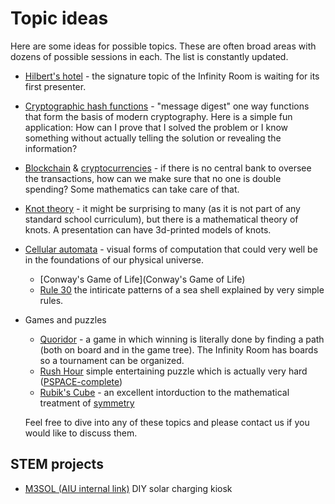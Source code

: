 # Topic ideas
Here are some ideas for possible topics. These are often broad areas with dozens of possible sessions in each. The list is constantly updated.
 * [Hilbert's hotel](https://en.wikipedia.org/wiki/Hilbert%27s_paradox_of_the_Grand_Hotel) - the signature topic of the Infinity Room is waiting for its first presenter.
 * [Cryptographic hash functions](https://en.wikipedia.org/wiki/Cryptographic_hash_function) - "message digest" one way functions that form the basis of modern cryptography. Here is a simple fun application: How can I prove that I solved the problem or I know something without actually telling the solution or revealing the information?
 * [Blockchain](https://en.wikipedia.org/wiki/Blockchain) & [cryptocurrencies](https://en.wikipedia.org/wiki/Cryptocurrency) - if there is no central bank to oversee the transactions, how can we make sure that no one is double spending? Some mathematics can take care of that.
 * [Knot theory](https://en.wikipedia.org/wiki/Knot_theory) - it might be surprising to many (as it is not part of any standard school curriculum), but there is a mathematical theory of knots. A presentation can have 3d-printed models of knots.
 * [Cellular automata](https://en.wikipedia.org/wiki/Cellular_automaton) - visual forms of computation that could very well be in the foundations of our physical universe.
   * [Conway's Game of Life](Conway's Game of Life) 
   * [Rule 30](https://en.wikipedia.org/wiki/Rule_30) the intiricate patterns of a sea shell explained by very simple rules.
 * Games and puzzles
    *  [Quoridor](https://en.wikipedia.org/wiki/Quoridor) - a game in which winning is literally done by finding a path (both on board and in the game tree). The Infinity Room has boards so a tournament can be organized.
    *  [Rush Hour](https://en.wikipedia.org/wiki/Rush_Hour_(puzzle)) simple entertaining puzzle which is actually very hard ([PSPACE-complete](https://en.wikipedia.org/wiki/PSPACE-complete))
    *  [Rubik's Cube](https://en.wikipedia.org/wiki/Rubik%27s_Cube) - an excellent intorduction to the mathematical treatment of [symmetry](https://en.wikipedia.org/wiki/Symmetry)
   
   Feel free to dive into any of these topics and please contact us if you would like to discuss them.
   
## STEM projects

  * [M3SOL (AIU internal link)](https://docs.google.com/document/d/1zeiM610o7AY3I6e1WxBMwhaC1hMcqE8nrMKlEZILIrk) DIY solar charging kiosk
